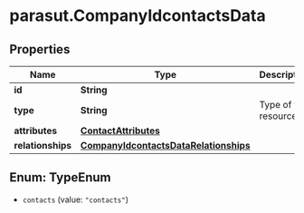 # parasut.CompanyIdcontactsData

## Properties
Name | Type | Description | Notes
------------ | ------------- | ------------- | -------------
**id** | **String** |  | [optional] 
**type** | **String** | Type of the resource | [optional] 
**attributes** | [**ContactAttributes**](ContactAttributes.md) |  | [optional] 
**relationships** | [**CompanyIdcontactsDataRelationships**](CompanyIdcontactsDataRelationships.md) |  | [optional] 


<a name="TypeEnum"></a>
## Enum: TypeEnum


* `contacts` (value: `"contacts"`)




